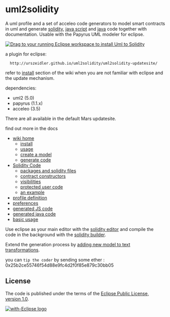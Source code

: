 # uml2solidity

A uml profile and a set of acceleo code generators to model smart contracts in uml and generate [solidity](https://github.com/UrsZeidler/uml2solidity/wiki/SolidityCode), [java script](https://github.com/UrsZeidler/uml2solidity/wiki/JSCode) and [java](https://github.com/UrsZeidler/uml2solidity/wiki/JavaCode) code together with documentation. Usable with the Papyrus UML modeler for eclipse.

<a href="http://marketplace.eclipse.org/marketplace-client-intro?mpc_install=2784342" class="drag" title="Drag to your running Eclipse workspace to install Uml to Solidity"><img class="img-responsive" src="https://marketplace.eclipse.org/sites/all/themes/solstice/public/images/marketplace/btn-install.png" alt="Drag to your running Eclipse workspace to install Uml to Solidity" /></a>

a plugin for eclipse: 

      http://urszeidler.github.io/uml2solidity/uml2solidity-updatesite/

refer to [install](https://github.com/UrsZeidler/uml2solidity/wiki#install) section of the wiki when you are not familiar with eclipse and the update mechanism.

dependencies:

* uml2 (5.0)
* papyrus (1.1.x)
* acceleo (3.5)

There are all available in the default Mars updatesite.

find out more in the docs

* [wiki home](https://github.com/UrsZeidler/uml2solidity/wiki)
	* [install](https://github.com/UrsZeidler/uml2solidity/wiki#install)
	* [usage](https://github.com/UrsZeidler/uml2solidity/wiki#usage)
	* [create a model](https://github.com/UrsZeidler/uml2solidity/wiki#create-a-model)
	* [generate code](https://github.com/UrsZeidler/uml2solidity/wiki#generate-code)
* [Solidity Code](https://github.com/UrsZeidler/uml2solidity/wiki/SolidityCode)
	* [packages and solidity files](https://github.com/UrsZeidler/uml2solidity/wiki/SolidityCode#packages-and-solidity-files)
	* [contract constructors](https://github.com/UrsZeidler/uml2solidity/wiki/SolidityCode#contract-constructors)
	* [visibilities](https://github.com/UrsZeidler/uml2solidity/wiki/SolidityCode#visibilities)
	* [protected user code](https://github.com/UrsZeidler/uml2solidity/wiki/SolidityCode#protected-user-code)
	* [an example](https://github.com/UrsZeidler/uml2solidity/wiki/SolidityCode#an-example)
* [profile definition](https://github.com/UrsZeidler/uml2solidity/wiki/Contracts)
* [preferences](https://github.com/UrsZeidler/uml2solidity/wiki/Preferences)
* [generated JS code](https://github.com/UrsZeidler/uml2solidity/wiki/JSCode)
* [generated java code](https://github.com/UrsZeidler/uml2solidity/wiki/JavaCode)
* [basic usage](https://github.com/UrsZeidler/uml2solidity/wiki/BasicUsage)


Use eclipse as your main editor with the [solidity editor](https://github.com/UrsZeidler/uml2solidity/wiki/SolidityEditor) and compile the code in the background with the [solidity builder](https://github.com/UrsZeidler/uml2solidity/wiki/SolidityBuilder).

Extend the generation process by [adding new model to text transformations](https://github.com/UrsZeidler/uml2solidity/wiki/ExtensionPoint).


you can `tip the coder` by sending some ether : 0x25b2ce55746f54d88e9fc4d2f0f85e879c30bb05

 
 
 License
-------

The code is published under the terms of the [Eclipse Public License, version 1.0](http://www.eclipse.org/legal/epl-v10.html).
 
 
<a href="http://with-eclipse.github.io/" target="_blank">
<img alt="with-Eclipse logo" src="http://with-eclipse.github.io/with-eclipse-0.jpg" /></a>
